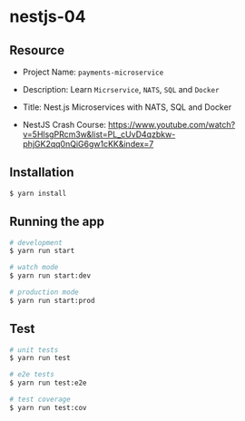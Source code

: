 # nestjs-04

## Resource

- Project Name: `payments-microservice`
- Description: Learn `Micrservice`, `NATS`, `SQL` and `Docker` 
- Title: Nest.js Microservices with NATS, SQL and Docker

- NestJS Crash Course: https://www.youtube.com/watch?v=5HlsgPRcm3w&list=PL_cUvD4qzbkw-phjGK2qq0nQiG6gw1cKK&index=7

## Installation

```bash
$ yarn install
```

## Running the app

```bash
# development
$ yarn run start

# watch mode
$ yarn run start:dev

# production mode
$ yarn run start:prod
```

## Test

```bash
# unit tests
$ yarn run test

# e2e tests
$ yarn run test:e2e

# test coverage
$ yarn run test:cov
```
